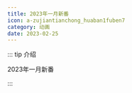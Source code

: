 ```yaml
---
title: 2023年一月新番
icon: a-zujiantianchong_huaban1fuben7
category: 动画
date: 2023-02-25
---
```


::: tip 介绍

2023年一月新番

:::
